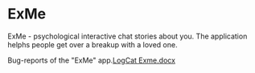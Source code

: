 # ExMe
ExMe - psychological interactive chat stories about you. The application helphs people get over a breakup with a loved one.


Bug-reports of the "ExMe" app.[LogCat Exme.docx](https://github.com/KattyNemka/ExMe/files/7779052/LogCat.Exme.docx)


